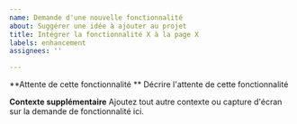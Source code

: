```yaml
---
name: Demande d'une nouvelle fonctionnalité
about: Suggérer une idée à ajouter au projet
title: Intégrer la fonctionnalité X à la page X
labels: enhancement
assignees: ''

---
```


**Attente de cette fonctionnalité **
Décrire l'attente de cette fonctionnalité

**Contexte supplémentaire**
Ajoutez tout autre contexte ou capture d'écran sur la demande de fonctionnalité ici.

<!-- N'oubliez pas renseigner le projet qui concerne cette nouvelle fonctionnalité -->

